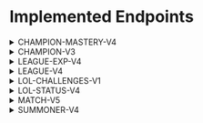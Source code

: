 # Implemented Endpoints


<details>
  <summary>CHAMPION-MASTERY-V4</summary>

  ```
    ✔️ /lol/champion-mastery/v4/champion-masteries/by-summoner/{encryptedSummonerId}
    ❌ /lol/champion-mastery/v4/champion-masteries/by-summoner/{encryptedSummonerId}/by-champion/{championId}
    ✔️ /lol/champion-mastery/v4/champion-masteries/by-summoner/{encryptedSummonerId}/top
    ✔️ /lol/champion-mastery/v4/scores/by-summoner/{encryptedSummonerId}

    ⚠️ If the summoner has no mastery on a champion, the endpoint will return a 404 error.
  ```
</details>


<details>
  <summary>CHAMPION-V3</summary>

  ```
    ✔️ /lol/platform/v3/champion-rotations
  ```
</details>


<details>
  <summary>LEAGUE-EXP-V4</summary>

  ```
    ✔️ /lol/league-exp/v4/entries/{queue}/{tier}/{division}
  ```
</details>


<details>
  <summary>LEAGUE-V4</summary>

  ```
    ✔️ /lol/league/v4/challengerleagues/by-queue/{queue}
    ✔️ /lol/league/v4/entries/by-summoner/{encryptedSummonerId}
    ✔️ /lol/league/v4/entries/{queue}/{tier}/{division}
    ✔️ /lol/league/v4/grandmasterleagues/by-queue/{queue}
    ✔️ /lol/league/v4/leagues/{leagueId}
    ✔️ /lol/league/v4/masterleagues/by-queue/{queue}
  ```
</details>


<details>
  <summary>LOL-CHALLENGES-V1</summary>

  ```
    ✔️ /lol/challenges/v1/challenges/config
    ✔️ /lol/challenges/v1/challenges/percentiles
    ✔️ /lol/challenges/v1/challenges/{challengeId}/config
    ✔️ /lol/challenges/v1/challenges/{challengeId}/leaderboards/by-level/{level}
    ✔️ /lol/challenges/v1/challenges/{challengeId}/percentiles
    ✔️ /lol/challenges/v1/player-data/{puuid}

    ⚠️ pbe1 is not supported
  ```
</details>


<details>
  <summary>LOL-STATUS-V4</summary>

  ```
    ✔️ /lol/status/v4/platform-data
  ```
</details>


<details>
  <summary>MATCH-V5</summary>

  ```
    ✔️ /riot/account/v1/accounts/by-puuid/{puuid}
    ✔️ /lol/match/v5/matches/{matchId}
    ✔️ /lol/match/v5/matches/{matchId}/timeline
  ```
</details>


<details>
  <summary>SUMMONER-V4</summary>

  ```
    ✔️ /lol/summoner/v4/summoners/by-account/{encryptedAccountId}
    ✔️ /lol/summoner/v4/summoners/by-name/{summonerName}
    ✔️ /lol/summoner/v4/summoners/by-puuid/{encryptedPUUID}
    ✔️ /lol/summoner/v4/summoners/{encryptedSummonerId}
  ```
</details>
